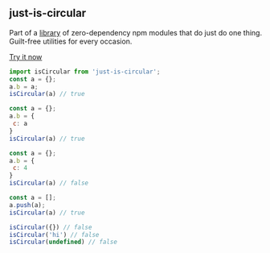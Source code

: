 ## just-is-circular

Part of a [library](../../../../) of zero-dependency npm modules that do just do one thing.  
Guilt-free utilities for every occasion.

[Try it now](http://anguscroll.com/just/just-is-circular)

```js
import isCircular from 'just-is-circular';
const a = {};
a.b = a;
isCircular(a) // true

const a = {};
a.b = {
 c: a
}
isCircular(a) // true

const a = {};
a.b = {
 c: 4
}
isCircular(a) // false

const a = [];
a.push(a);
isCircular(a) // true

isCircular({}) // false
isCircular('hi') // false
isCircular(undefined) // false
```
